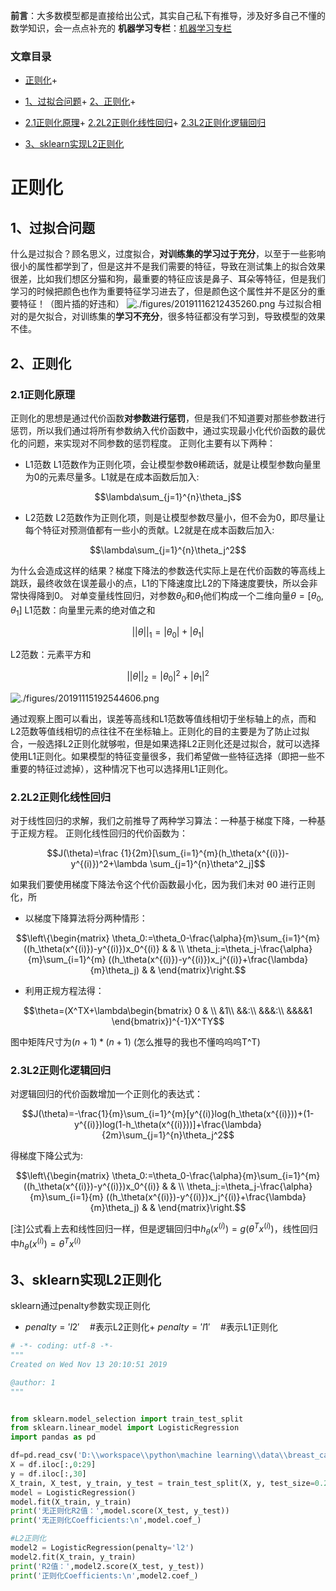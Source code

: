 

**前言**：大多数模型都是直接给出公式，其实自己私下有推导，涉及好多自己不懂的数学知识，会一点点补充的  **机器学习专栏**：[机器学习专栏](https://blog.csdn.net/weixin_43008804/category_9386844.html)




### 文章目录


+ [正则化](#_6)+ 
+ [1、过拟合问题](#1_7)+ [2、正则化](#2_11)+ 
+ [2.1正则化原理](#21_12)+ [2.2L2正则化线性回归](#22L2_30)+ [2.3L2正则化逻辑回归](#23L2_53)

+ [3、sklearn实现L2正则化](#3sklearnL2_62)







# 正则化


## 1、过拟合问题


什么是过拟合？顾名思义，过度拟合，**对训练集的学习过于充分**，以至于一些影响很小的属性都学到了，但是这并不是我们需要的特征，导致在测试集上的拟合效果很差，比如我们想区分猫和狗，最重要的特征应该是鼻子、耳朵等特征，但是我们学习的时候把颜色也作为重要特征学习进去了，但是颜色这个属性并不是区分的重要特征！（图片插的好违和） 
![./figures/20191116212435260.png](./figures/20191116212435260.png)
 与过拟合相对的是欠拟合，对训练集的**学习不充分**，很多特征都没有学习到，导致模型的效果不佳。

## 2、正则化


### 2.1正则化原理


正则化的思想是通过代价函数**对参数进行惩罚**，但是我们不知道要对那些参数进行惩罚，所以我们通过将所有参数纳入代价函数中，通过实现最小化代价函数的最优化的问题，来实现对不同参数的惩罚程度。 正则化主要有以下两种：

+ L1范数 L1范数作为正则化项，会让模型参数θ稀疏话，就是让模型参数向量里为0的元素尽量多。L1就是在成本函数后加入: 

$$\lambda\sum_{j=1}^{n}\theta_j$$

+ L2范数 L2范数作为正则化项，则是让模型参数尽量小，但不会为0，即尽量让每个特征对预测值都有一些小的贡献。L2就是在成本函数后加入: 

$$\lambda\sum_{j=1}^{n}\theta_j^2$$

 为什么会造成这样的结果？梯度下降法的参数迭代实际上是在代价函数的等高线上跳跃，最终收敛在误差最小的点，L1的下降速度比L2的下降速度要快，所以会非常快得降到0。 对单变量线性回归，对参数$\theta_0$和$\theta_1$他们构成一个二维向量$\theta=[\theta_0,\theta_1]$ L1范数：向量里元素的绝对值之和 

$$||\theta||_1=|\theta_0|+|\theta_1|$$

 L2范数：元素平方和 

$$||\theta||_2=|\theta_0|^2+|\theta_1|^2$$

 
![./figures/20191115192544606.png](./figures/20191115192544606.png)



通过观察上图可以看出，误差等高线和L1范数等值线相切于坐标轴上的点，而和L2范数等值线相切的点往往不在坐标轴上。正则化的目的主要是为了防止过拟合，一般选择L2正则化就够啦，但是如果选择L2正则化还是过拟合，就可以选择使用L1正则化。如果模型的特征变量很多，我们希望做一些特征选择（即把一些不重要的特征过滤掉），这种情况下也可以选择用L1正则化。

### 2.2L2正则化线性回归


对于线性回归的求解，我们之前推导了两种学习算法：一种基于梯度下降，一种基于正规方程。 正则化线性回归的代价函数为： 

$$J(\theta)=\frac {1}{2m}[\sum_{i=1}^{m}(h_\theta(x^{(i)})-y^{(i)})^2+\lambda \sum_{j=1}^{n}\theta^2_j]$$



如果我们要使用梯度下降法令这个代价函数最小化，因为我们未对 θ0 进行正则化，所

+ 以梯度下降算法将分两种情形： 

$$\left\{\begin{matrix} \theta_0:=\theta_0-\frac{\alpha}{m}\sum_{i=1}^{m}((h_\theta(x^{(i)})-y^{(i)})x_0^{(i)} & & \\ \theta_j:=\theta_j-\frac{\alpha}{m}\sum_{i=1}^{m} ((h_\theta(x^{(i)})-y^{(i)})x_j^{(i)}+\frac{\lambda}{m}\theta_j) & & \end{matrix}\right.$$

+ 利用正规方程法得： 

$$\theta=(X^TX+\lambda\begin{bmatrix} 0 & \\ &1\\ &&:\\ &&&:\\ &&&&1 \end{bmatrix})^{-1}X^TY$$

 图中矩阵尺寸为$(n+1)*(n+1)$ (怎么推导的我也不懂呜呜呜T^T)


### 2.3L2正则化逻辑回归


对逻辑回归的代价函数增加一个正则化的表达式： 

$$J(\theta)=-\frac{1}{m}\sum_{i=1}^{m}[y^{(i)}log(h_\theta(x^{(i)}))+(1-y^{(i)})log(1-h_\theta(x^{(i)}))]+\frac{\lambda}{2m}\sum_{j=1}^{n}\theta_j^2$$

 得梯度下降公式为: 

$$\left\{\begin{matrix} \theta_0:=\theta_0-\frac{\alpha}{m}\sum_{i=1}^{m}((h_\theta(x^{(i)})-y^{(i)})x_0^{(i)} & & \\ \theta_j:=\theta_j-\frac{\alpha}{m}\sum_{i=1}{m} ((h_\theta(x^{(i)})-y^{(i)})x_j^{(i)}+\frac{\lambda}{m}\theta_j) & & \end{matrix}\right.$$

 [注]公式看上去和线性回归一样，但是逻辑回归中$h_\theta(x^{(i)})=g(\theta^Tx^{(i)})$，线性回归中$h_\theta(x^{(i)})=\theta^Tx^{(i)}$

## 3、sklearn实现L2正则化


sklearn通过penalty参数实现正则化

+ $penalty='l2'\quad$#表示L2正则化+ $penalty='l1'\quad$#表示L1正则化


```python
# -*- coding: utf-8 -*-
"""
Created on Wed Nov 13 20:10:51 2019

@author: 1
"""


from sklearn.model_selection import train_test_split
from sklearn.linear_model import LogisticRegression
import pandas as pd

df=pd.read_csv('D:\\workspace\\python\machine learning\\data\\breast_cancer.csv',sep=',',header=None)
X = df.iloc[:,0:29]
y = df.iloc[:,30]
X_train, X_test, y_train, y_test = train_test_split(X, y, test_size=0.2, random_state=33)
model = LogisticRegression()
model.fit(X_train, y_train)
print('无正则化R2值：',model.score(X_test, y_test))
print('无正则化Coefficients:\n',model.coef_)

#L2正则化
model2 = LogisticRegression(penalty='l2')
model2.fit(X_train, y_train)
print('R2值：',model2.score(X_test, y_test))
print('正则化Coefficients:\n',model2.coef_)
```


